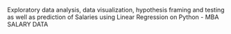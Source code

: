 Exploratory data analysis, data visualization, hypothesis framing and testing as well as prediction of Salaries using Linear Regression on Python - MBA SALARY DATA
